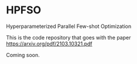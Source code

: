 # HPFSO
Hyperparameterized Parallel Few-shot Optimization

This is the code repository that goes with the paper https://arxiv.org/pdf/2103.10321.pdf

Coming soon.
